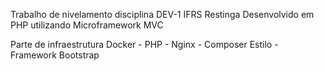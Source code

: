 Trabalho de nivelamento disciplina DEV-1 IFRS Restinga
Desenvolvido em PHP utilizando Microframework MVC

Parte de infraestrutura
    Docker
    - PHP
    - Nginx
    - Composer
Estilo
    - Framework Bootstrap

